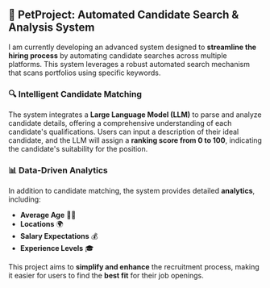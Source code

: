 ## **🚀 PetProject: Automated Candidate Search & Analysis System**

I am currently developing an advanced system designed to **streamline the hiring process** by automating candidate searches across multiple platforms. This system leverages a robust automated search mechanism that scans portfolios using specific keywords.

### **🔍 Intelligent Candidate Matching**

The system integrates a **Large Language Model (LLM)** to parse and analyze candidate details, offering a comprehensive understanding of each candidate's qualifications. Users can input a description of their ideal candidate, and the LLM will assign a **ranking score from 0 to 100**, indicating the candidate's suitability for the position.

### **📊 Data-Driven Analytics**

In addition to candidate matching, the system provides detailed **analytics**, including:
- **Average Age** 🧑‍💼
- **Locations** 🌍
- **Salary Expectations** 💰
- **Experience Levels** 🎓

This project aims to **simplify and enhance** the recruitment process, making it easier for users to find the **best fit** for their job openings.
